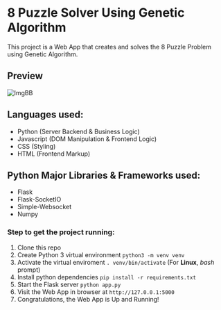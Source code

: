 # 8 Puzzle Solver Using **Genetic Algorithm**

This project is a Web App that creates and solves the 8 Puzzle Problem using Genetic Algorithm.


## Preview

![ImgBB](https://i.ibb.co/3FCNmN6/8-puzzle.png)

## Languages used:

* Python (Server Backend & Business Logic)
* Javascript (DOM Manipulation & Frontend Logic)
* CSS (Styling)
* HTML (Frontend Markup)

## Python Major Libraries & Frameworks used:

* Flask
* Flask-SocketIO
* Simple-Websocket
* Numpy

### Step to get the project running:

1. Clone this repo
2. Create Python 3 virtual environment
    `python3 -m venv venv`
3. Activate the virtual enviroment
    `. venv/bin/activate` (For **Linux**, *bash* prompt)
4. Install python dependencies
    `pip install -r requirements.txt`
5. Start the Flask server
    `python app.py`
6. Visit the Web App in browser at `http://127.0.0.1:5000`
7. Congratulations, the Web App is Up and Running!
